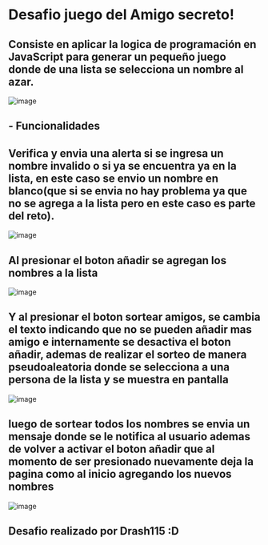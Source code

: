 <h1>Desafio juego del Amigo secreto!</h1>

<h2>Consiste en aplicar la logica de programación en JavaScript para generar un pequeño juego donde de una lista se selecciona un nombre al azar.</h2>

![image](https://github.com/user-attachments/assets/693f5b3c-f579-448d-b52e-9da70bfedf66)
<h2>- Funcionalidades</h2>
<h2>Verifica y envia una alerta si se ingresa un nombre invalido o si ya se encuentra ya en la lista, en este caso se envio un nombre en blanco(que si se envia no hay problema ya que no se agrega a la lista pero en este caso es parte del reto).</h2>

![image](https://github.com/user-attachments/assets/44af2df0-aeb2-4717-b49e-2ab80daf4410)

<h2>Al presionar el boton añadir se agregan los nombres a la lista</h2>

![image](https://github.com/user-attachments/assets/17b3cd01-d84b-41b2-905b-d12768a9ef51)

<h2>Y al presionar el boton sortear amigos, se cambia el texto indicando que no se pueden añadir mas amigo e internamente se desactiva el boton añadir, ademas de realizar el sorteo de manera pseudoaleatoria donde se selecciona a una persona de la lista y se muestra en pantalla</h2>

![image](https://github.com/user-attachments/assets/4dcac8c1-3031-4808-98da-1c6fe5a9ae22)

<h2>luego de sortear todos los nombres se envia un mensaje donde se le notifica al usuario ademas de volver a activar el boton añadir que al momento de ser presionado nuevamente deja la pagina como al inicio agregando los nuevos nombres</h2>

![image](https://github.com/user-attachments/assets/7c4e864d-4e32-484b-a3c6-9ceb09fbf24b)

<h2>Desafio realizado por Drash115 :D</h2>
